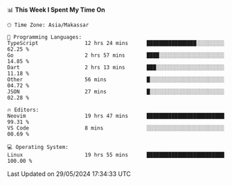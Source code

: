 <!--START_SECTION:waka-->
📊 **This Week I Spent My Time On** 

```text
🕑︎ Time Zone: Asia/Makassar

💬 Programming Languages: 
TypeScript               12 hrs 24 mins      ████████████████░░░░░░░░░   62.25 % 
Go                       2 hrs 57 mins       ████░░░░░░░░░░░░░░░░░░░░░   14.85 % 
Dart                     2 hrs 13 mins       ███░░░░░░░░░░░░░░░░░░░░░░   11.18 % 
Other                    56 mins             █░░░░░░░░░░░░░░░░░░░░░░░░   04.72 % 
JSON                     27 mins             █░░░░░░░░░░░░░░░░░░░░░░░░   02.28 % 

🔥 Editors: 
Neovim                   19 hrs 47 mins      █████████████████████████   99.31 % 
VS Code                  8 mins              ░░░░░░░░░░░░░░░░░░░░░░░░░   00.69 % 

💻 Operating System: 
Linux                    19 hrs 55 mins      █████████████████████████   100.00 % 
```


 Last Updated on 29/05/2024 17:34:33 UTC
<!--END_SECTION:waka-->
